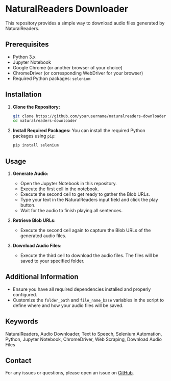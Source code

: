 # NaturalReaders Downloader

This repository provides a simple way to download audio files generated by NaturalReaders.

## Prerequisites

- Python 3.x
- Jupyter Notebook
- Google Chrome (or another browser of your choice)
- ChromeDriver (or corresponding WebDriver for your browser)
- Required Python packages: `selenium`

## Installation

1. **Clone the Repository:**
   ```sh
   git clone https://github.com/yourusername/naturalreaders-downloader.git
   cd naturalreaders-downloader
   ```

2. **Install Required Packages:**
   You can install the required Python packages using `pip`:
   ```sh
   pip install selenium
   ```

## Usage

1. **Generate Audio:**
   - Open the Jupyter Notebook in this repository.
   - Execute the first cell in the notebook.
   - Execute the second cell to get ready to gather the Blob URLs.
   - Type your text in the NaturalReaders input field and click the play button.
   - Wait for the audio to finish playing all sentences.

2. **Retrieve Blob URLs:**
   - Execute the second cell again to capture the Blob URLs of the generated audio files.

3. **Download Audio Files:**
   - Execute the third cell to download the audio files. The files will be saved to your specified folder.

## Additional Information

- Ensure you have all required dependencies installed and properly configured.
- Customize the `folder_path` and `file_name_base` variables in the script to define where and how your audio files will be saved.

## Keywords
NaturalReaders, Audio Downloader, Text to Speech, Selenium Automation, Python, Jupyter Notebook, ChromeDriver, Web Scraping, Download Audio Files

## Contact
For any issues or questions, please open an issue on [GitHub](https://github.com/farzadhallaji/naturalreaders-downloader/issues).


